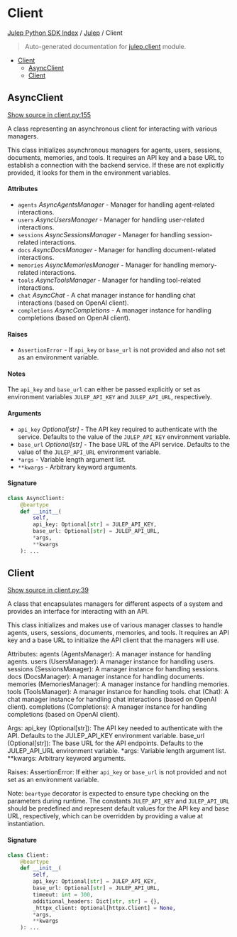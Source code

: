 # Client

[Julep Python SDK Index](../README.md#julep-python-sdk-index) / [Julep](./index.md#julep) / Client

> Auto-generated documentation for [julep.client](../../../../../julep/client.py) module.

- [Client](#client)
  - [AsyncClient](#asyncclient)
  - [Client](#client-1)

## AsyncClient

[Show source in client.py:155](../../../../../julep/client.py#L155)

A class representing an asynchronous client for interacting with various managers.

This class initializes asynchronous managers for agents, users, sessions, documents, memories,
and tools. It requires an API key and a base URL to establish a connection with the backend
service. If these are not explicitly provided, it looks for them in the environment variables.

#### Attributes

- `agents` *AsyncAgentsManager* - Manager for handling agent-related interactions.
- `users` *AsyncUsersManager* - Manager for handling user-related interactions.
- `sessions` *AsyncSessionsManager* - Manager for handling session-related interactions.
- `docs` *AsyncDocsManager* - Manager for handling document-related interactions.
- `memories` *AsyncMemoriesManager* - Manager for handling memory-related interactions.
- `tools` *AsyncToolsManager* - Manager for handling tool-related interactions.
- `chat` *AsyncChat* - A chat manager instance for handling chat interactions (based on OpenAI client).
- `completions` *AsyncCompletions* - A manager instance for handling completions (based on OpenAI client).

#### Raises

- `AssertionError` - If `api_key` or `base_url` is not provided and also not set as an
                environment variable.

#### Notes

The `api_key` and `base_url` can either be passed explicitly or set as environment
variables `JULEP_API_KEY` and `JULEP_API_URL`, respectively.

#### Arguments

- `api_key` *Optional[str]* - The API key required to authenticate with the service.
                         Defaults to the value of the `JULEP_API_KEY` environment variable.
- `base_url` *Optional[str]* - The base URL of the API service.
                          Defaults to the value of the `JULEP_API_URL` environment variable.
- `*args` - Variable length argument list.
- `**kwargs` - Arbitrary keyword arguments.

#### Signature

```python
class AsyncClient:
    @beartype
    def __init__(
        self,
        api_key: Optional[str] = JULEP_API_KEY,
        base_url: Optional[str] = JULEP_API_URL,
        *args,
        **kwargs
    ): ...
```



## Client

[Show source in client.py:39](../../../../../julep/client.py#L39)

A class that encapsulates managers for different aspects of a system and provides an interface for interacting with an API.

This class initializes and makes use of various manager classes to handle agents, users, sessions, documents, memories, and tools. It requires an API key and a base URL to initialize the API client that the managers will use.

Attributes:
    agents (AgentsManager): A manager instance for handling agents.
    users (UsersManager): A manager instance for handling users.
    sessions (SessionsManager): A manager instance for handling sessions.
    docs (DocsManager): A manager instance for handling documents.
    memories (MemoriesManager): A manager instance for handling memories.
    tools (ToolsManager): A manager instance for handling tools.
    chat (Chat): A chat manager instance for handling chat interactions (based on OpenAI client).
    completions (Completions): A manager instance for handling completions (based on OpenAI client).

Args:
    api_key (Optional[str]): The API key needed to authenticate with the API. Defaults to the JULEP_API_KEY environment variable.
    base_url (Optional[str]): The base URL for the API endpoints. Defaults to the JULEP_API_URL environment variable.
    *args: Variable length argument list.
    **kwargs: Arbitrary keyword arguments.

Raises:
    AssertionError: If either `api_key` or `base_url` is not provided and not set as an environment variable.

Note:
    `beartype` decorator is expected to ensure type checking on the parameters during runtime. The constants `JULEP_API_KEY` and `JULEP_API_URL` should be predefined and represent default values for the API key and base URL, respectively, which can be overridden by providing a value at instantiation.

#### Signature

```python
class Client:
    @beartype
    def __init__(
        self,
        api_key: Optional[str] = JULEP_API_KEY,
        base_url: Optional[str] = JULEP_API_URL,
        timeout: int = 300,
        additional_headers: Dict[str, str] = {},
        _httpx_client: Optional[httpx.Client] = None,
        *args,
        **kwargs
    ): ...
```